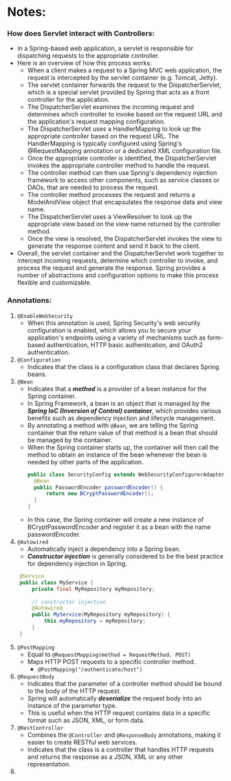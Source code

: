 # Notes:
### How does Servlet interact with Controllers:
- In a Spring-based web application, a servlet is responsible for dispatching requests to the appropriate controller. 
- Here is an overview of how this process works:
  - When a client makes a request to a Spring MVC web application, the request is intercepted by the servlet container (e.g. Tomcat, Jetty).
  - The servlet container forwards the request to the DispatcherServlet, which is a special servlet provided by Spring that acts as a front controller for the application.
  - The DispatcherServlet examines the incoming request and determines which controller to invoke based on the request URL and the application's request mapping configuration.
  - The DispatcherServlet uses a HandlerMapping to look up the appropriate controller based on the request URL. The HandlerMapping is typically configured using Spring's @RequestMapping annotation or a dedicated XML configuration file.
  - Once the appropriate controller is identified, the DispatcherServlet invokes the appropriate controller method to handle the request.
  - The controller method can then use Spring's dependency injection framework to access other components, such as service classes or DAOs, that are needed to process the request.
  - The controller method processes the request and returns a ModelAndView object that encapsulates the response data and view name.
  - The DispatcherServlet uses a ViewResolver to look up the appropriate view based on the view name returned by the controller method.
  - Once the view is resolved, the DispatcherServlet invokes the view to generate the response content and send it back to the client.
- Overall, the servlet container and the DispatcherServlet work together to intercept incoming requests, determine which controller to invoke, and process the request and generate the response. Spring provides a number of abstractions and configuration options to make this process flexible and customizable.

### Annotations:
1. `@EnableWebSecurity`
   - When this annotation is used, Spring Security's web security configuration is enabled, which allows you to secure your application's endpoints using a variety of mechanisms such as form-based authentication, HTTP basic authentication, and OAuth2 authentication.
2. `@Configuration`
   - Indicates that the class is a configuration class that declares Spring beans.
3. `@Bean`
   - Indicates that a ***method*** is a provider of a bean instance for the Spring container. 
   - In Spring Framework, a bean is an object that is managed by the ***Spring IoC (Inversion of Control) container***, which provides various benefits such as dependency injection and lifecycle management.
   - By annotating a method with `@Bean`, we are telling the Spring container that the return value of that method is a bean that should be managed by the container. 
   - When the Spring container starts up, the container will then call the method to obtain an instance of the bean whenever the bean is needed by other parts of the application.
     ```Java
     public class SecurityConfig extends WebSecurityConfigurerAdapter {
       @Bean
       public PasswordEncoder passwordEncoder() {
           return new BCryptPasswordEncoder();
       }
     }
     ```
   - In this case, the Spring container will create a new instance of BCryptPasswordEncoder and register it as a bean with the name passwordEncoder.
4. `@Autowired`
   - Automatically inject a dependency into a Spring bean.
   - ***Constructor injection*** is generally considered to be the best practice for dependency injection in Spring.
```Java
    @Service
    public class MyService {
        private final MyRepository myRepository;
        
        // constructor injection
        @Autowired
        public MyService(MyRepository myRepository) {
            this.myRepository = myRepository;
        }
    }
```
     
5. `@PostMapping`
   - Equal to `@RequestMapping(method = RequestMethod. POST)`
   - Maps HTTP POST requests to a specific controller method.
     - `@PostMapping("/authenticate/host")`
6. `@RequestBody`
   - Indicates that the parameter of a controller method should be bound to the body of the HTTP request.
   - Spring will automatically ***deserialize*** the request body into an instance of the parameter type. 
   - This is useful when the HTTP request contains data in a specific format such as JSON, XML, or form data.
7. `@RestController`
   - Combines the `@Controller` and `@ResponseBody` annotations, making it easier to create RESTful web services.
   - Indicates that the class is a controller that handles HTTP requests and returns the response as a JSON, XML or any other representation.
8.  